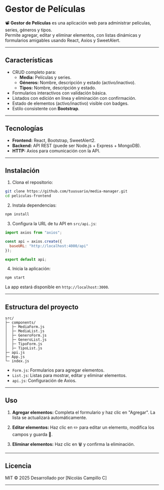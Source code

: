 # Gestor de Películas

📽️ **Gestor de Películas** es una aplicación web para administrar películas, series, géneros y tipos.  
Permite agregar, editar y eliminar elementos, con listas dinámicas y formularios amigables usando React, Axios y SweetAlert.

---

## Características

- CRUD completo para:
  - **Media:** Películas y series.
  - **Géneros:** Nombre, descripción y estado (activo/inactivo).
  - **Tipos:** Nombre, descripción y estado.
- Formularios interactivos con validación básica.
- Listados con edición en línea y eliminación con confirmación.
- Estado de elementos (activo/inactivo) visible con badges.
- Estilo consistente con **Bootstrap**.

---

## Tecnologías

- **Frontend:** React, Bootstrap, SweetAlert2.
- **Backend:** API REST (puede ser Node.js + Express + MongoDB).
- **HTTP:** Axios para comunicación con la API.

---

## Instalación

1. Clona el repositorio:

```bash
git clone https://github.com/tuusuario/media-manager.git
cd peliculas-frontend
````

2. Instala dependencias:

```bash
npm install
```

3. Configura la URL de tu API en `src/api.js`:

```javascript
import axios from "axios";

const api = axios.create({
  baseURL: "http://localhost:4000/api" 
});

export default api;
```

4. Inicia la aplicación:

```bash
npm start
```

La app estará disponible en `http://localhost:3000`.

---

## Estructura del proyecto

```
src/
├─ components/
│  ├─ MediaForm.js
│  ├─ MediaList.js
│  ├─ GeneroForm.js
│  ├─ GeneroList.js
│  ├─ TipoForm.js
│  ├─ TipoList.js
├─ api.js
├─ App.js
└─ index.js
```

* `Form.js`: Formularios para agregar elementos.
* `List.js`: Listas para mostrar, editar y eliminar elementos.
* `api.js`: Configuración de Axios.

---

## Uso

1. **Agregar elementos:**
   Completa el formulario y haz clic en "Agregar".
   La lista se actualizará automáticamente.

2. **Editar elementos:**
   Haz clic en ✏️ para editar un elemento, modifica los campos y guarda 💾.

3. **Eliminar elementos:**
   Haz clic en 🗑️ y confirma la eliminación.

---

## Licencia

MIT © 2025
Desarrollado por \[Nicolás Campillo C]

---
